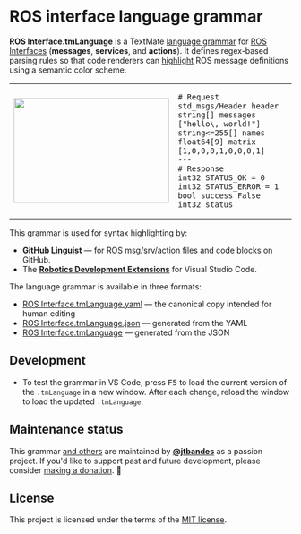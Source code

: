 # ROS interface language grammar

**ROS Interface.tmLanguage** is a TextMate [language grammar](https://macromates.com/manual/en/language_grammars) for [ROS Interfaces](https://docs.ros.org/en/rolling/Concepts/Basic/About-Interfaces.html#interfaces) (**messages**, **services**, and **actions**). It defines regex-based parsing rules so that code renderers can [highlight](https://en.wikipedia.org/wiki/Syntax_highlighting) ROS message definitions using a semantic color scheme.

<table>
<tr>
<td>
<img width="277" height="187" src="https://github.com/user-attachments/assets/e53e4967-8f4d-47f7-831c-abb99583dd65" />
</td>
<td>

```rosmsg
# Request
std_msgs/Header header
string[] messages ["hello\, world!"]
string<=255[] names
float64[9] matrix [1,0,0,0,1,0,0,0,1]
---
# Response
int32 STATUS_OK = 0
int32 STATUS_ERROR = 1
bool success False
int32 status
```

</td>
</tr>
</table>

This grammar is used for syntax highlighting by:

- **GitHub [Linguist](https://github.com/github-linguist/linguist)** — for ROS msg/srv/action files and code blocks on GitHub.
- The [**Robotics Development Extensions**](https://github.com/Ranch-Hand-Robotics/rde-ros-2) for Visual Studio Code.

The language grammar is available in three formats:

- [ROS Interface.tmLanguage.yaml](ROS%20Interface.tmLanguage.yaml) — the canonical copy intended for human editing
- [ROS Interface.tmLanguage.json](ROS%20Interface.tmLanguage.json) — generated from the YAML
- [ROS Interface.tmLanguage](Syntaxes/ROS%20Interface.tmLanguage) — generated from the JSON

## Development

- To test the grammar in VS Code, press <kbd>F5</kbd> to load the current version of the `.tmLanguage` in a new window. After each change, reload the window to load the updated `.tmLanguage`.

## Maintenance status

This grammar [and others](https://github.com/jtbandes?tab=repositories&q=tmlanguage) are maintained by [**@jtbandes**](https://github.com/jtbandes) as a passion project. If you'd like to support past and future development, please consider [making a donation](https://github.com/sponsors/jtbandes). 💖

## License

This project is licensed under the terms of the [MIT license](LICENSE.md).
